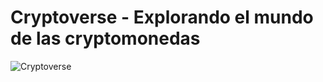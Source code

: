 # Cryptoverse - Explorando el mundo de las cryptomonedas

![Cryptoverse](https://i.ibb.co/8gh5Jc8/image.png)
